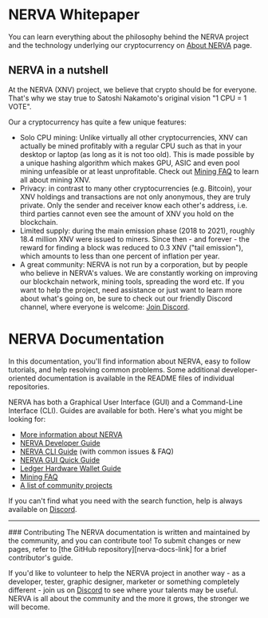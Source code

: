 # NERVA Whitepaper
You can learn everything about the philosophy behind the NERVA project and the technology underlying our cryptocurrency on [About NERVA](about/) page.

## NERVA in a nutshell
At the NERVA (XNV) project, we believe that crypto should be for everyone. That's why we stay true to Satoshi Nakamoto's original vision "1 CPU = 1 VOTE".

Our a cryptocurrency has quite a few unique features:

* Solo CPU mining: Unlike virtually all other cryptocurrencies, XNV can actually be mined profitably with a regular CPU such as that in your desktop or laptop (as long as it is not too old). This is made possible by a unique hashing algorithm which makes GPU, ASIC and even pool mining unfeasible or at least unprofitable. Check out [Mining FAQ](guides/mining/) to learn all about mining XNV.
* Privacy: in contrast to many other cryptocurrencies (e.g. Bitcoin), your XNV holdings and transactions are not only anonymous, they are truly private. Only the sender and receiver know each other's address, i.e. third parties cannot even see the amount of XNV you hold on the blockchain.
* Limited supply: during the main emission phase (2018 to 2021), roughly 18.4 million XNV were issued to miners. Since then - and forever - the reward for finding a block was reduced to 0.3 XNV ("tail emission"), which amounts to less than one percent of inflation per year.
* A great community: NERVA is not run by a corporation, but by people who believe in NERVA's values. We are constantly working on improving our blockchain network, mining tools, spreading the word etc. If you want to help the project, need assistance or just want to learn more about what's going on, be sure to check out our friendly Discord channel, where everyone is welcome: [Join Discord][nerva-discord-link].

# NERVA Documentation
In this documentation, you'll find information about NERVA, easy to follow tutorials, and help resolving common problems. Some additional developer-oriented documentation is available in the README files of individual repositories.

NERVA has both a Graphical User Interface (GUI) and a Command-Line Interface (CLI). Guides are available for both. Here's what you might be looking for:

* [More information about NERVA](about/)
* [NERVA Developer Guide](guides/develop/)
* [NERVA CLI Guide](guides/cli/) (with common issues & FAQ)
* [NERVA GUI Quick Guide](guides/gui/)
* [Ledger Hardware Wallet Guide](guides/ledger/)
* [Mining FAQ](guides/mining/)
* [A list of community projects](projects/)

If you can't find what you need with the search function, help is always available on [Discord][nerva-discord-link].

<hr>
### Contributing
The NERVA documentation is written and maintained by the community, and you can contribute too! To submit changes or new pages, refer to [the GitHub repository][nerva-docs-link] for a brief contributor's guide.

If you'd like to volunteer to help the NERVA project in another way - as a developer, tester, graphic designer, marketer or something completely different - join us on [Discord][nerva-discord-link] to see where your talents may be useful. NERVA is all about the community and the more it grows, the stronger we will become.




<!--Reference links -->
[nerva-discord-link]: https://discord.gg/ufysfvcFwe
[nerva-docs-link]: https://github.com/nerva-project/nerva-docs